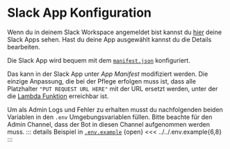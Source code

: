 # Slack App Konfiguration

Wenn du in deinem Slack Workspace angemeldet bist kannst du [hier](https://api.slack.com/apps) deine Slack Apps sehen. Hast du deine App ausgewählt kannst du die Details bearbeiten.

Die Slack App wird bequem mit dem [`manifest.json`](https://github.com/Roy0815/slack-service-bot/blob/main/slack-config-files/manifest.json) konfiguriert.

Das kann in der Slack App unter _App Manifest_ modifiziert werden. Die einzige Anpassung, die bei der Pflege erfolgen muss ist, dass alle Platzhalter `"PUT REQUEST URL HERE"` mit der URL ersetzt werden, unter der die [Lambda Funktion](aws-lambda.md#aws-lambda-setup-für-slack) erreichbar ist.

Um als Admin Logs und Fehler zu erhalten musst du nachfolgenden beiden Variablen in den `.env` Umgebungsvariablen füllen. Bitte beachte für den Admin Channel, dass der Bot in diesen Channel aufgenommen werden muss.
::: details Beispiel in [`.env.example`](https://github.com/Roy0815/slack-service-bot/blob/main/example.env) {open}
<<< ../../.env.example{6,8}
:::
